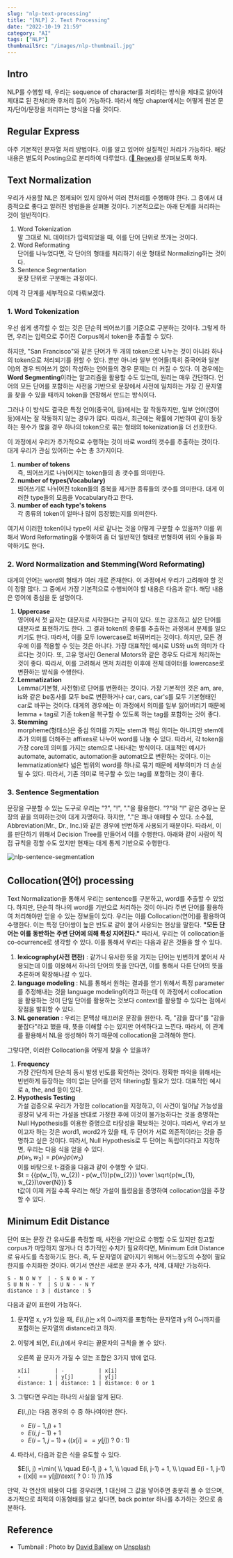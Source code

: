```yaml
---
slug: "nlp-text-processing"
title: "[NLP] 2. Text Processing"
date: "2022-10-19 21:59"
category: "AI"
tags: ["NLP"]
thumbnailSrc: "/images/nlp-thumbnail.jpg"
---
```


## Intro

NLP를 수행할 때, 우리는 sequence of character를 처리하는 방식을 제대로 알아야 제대로 된 전처리와 후처리 등이 가능하다. 따라서 해당 chapter에서는 어떻게 원본 문자/단어/문장을 처리하는 방식을 다룰 것이다.

## Regular Express

아주 기본적인 문자열 처리 방법이다. 이를 알고 있어야 실질적인 처리가 가능하다. 해당 내용은 별도의 Posting으로 분리하여 다루었다. ([🔗 Regex](/posts/regex))를 살펴보도록 하자.

## Text Normalization

우리가 사용할 NL은 정제되어 있지 않아서 여러 전처리를 수행해야 한다. 그 중에서 대중적으로 좋다고 알려진 방법들을 살펴볼 것이다. 기본적으로는 아래 단계를 처리하는 것이 일반적이다.

1. Word Tokenization  
   말 그대로 NL 데이터가 입력되었을 때, 이를 단어 단위로 쪼개는 것이다.
2. Word Reformating  
   단어를 나누었다면, 각 단어의 형태를 처리하기 쉬운 형태로 Normalizing하는 것이다.  
3. Sentence Segmentation  
   문장 단위로 구분해는 과정이다.

이제 각 단계를 세부적으로 다뤄보겠다.

### 1. Word Tokenization

우선 쉽게 생각할 수 있는 것은 단순히 띄어쓰기를 기준으로 구분하는 것이다. 그렇게 하면, 우리는 입력으로 주어진 Corpus에서 token을 추출할 수 있다. 

하지만, "San Francisco"와 같은 단어가 두 개의 token으로 나누는 것이 아니라 하나의 token으로 처리되기를 원할 수 있다. 뿐만 아니라 일부 언어들(특히 중국어와 일본어)의 경우 띄어쓰기 없이 작성하는 언어들의 경우 문제는 더 커질 수 있다. 이 경우에는 **Word Segmenting**이라는 알고리즘을 활용할 수도 있는데, 원리는 매우 간단하다. 언어의 모든 단어를 포함하는 사전을 기반으로 문장에서 사전에 일치하는 가장 긴 문자열을 찾을 수 있을 때까지 token을 연장해서 만드는 방식이다.

그러나 이 방식도 결국은 특정 언어(중국어, 등)에서는 잘 작동하지만, 일부 언어(영어 등)에서는 잘 작동하지 않는 경우가 많다. 따라서, 최근에는 확률에 기반하여 같이 등장하는 횟수가 많을 경우 하나의 token으로 묶는 형태의 tokenization을 더 선호한다.

이 과정에서 우리가 추가적으로 수행하는 것이 바로 word의 갯수를 추출하는 것이다. 대게 우리가 관심 있어하는 수는 총 3가지이다.

1. **number of tokens**  
   즉, 띄어쓰기로 나뉘어지는 token들의 총 갯수를 의미한다.
2. **number of types(Vocabulary)**  
   띄어쓰기로 나뉘어진 token들의 중복을 제거한 종류들의 갯수를 의미한다. 대게 이러한 type들의 모음을 Vocabulary라고 한다.
3. **number of each type's tokens**  
   각 종류의 token이 얼마나 많이 등장했는지를 의미한다.

여기서 이러한 token이나 type이 서로 같나는 것을 어떻게 구분할 수 있을까? 이를 위해서 Word Reformating을 수행하여 좀 더 일반적인 형태로 변형하여 위의 수들을 파악하기도 한다.

### 2. Word Normalization and Stemming(Word Reformating)

대게의 언어는 word의 형태가 여러 개로 존재한다. 이 과정에서 우리가 고려해야 할 것이 정말 많다. 그 중에서 가장 기본적으로 수행되어야 할 내용은 다음과 같다. 해당 내용은 영어에 중심을 둔 설명이다.

1. **Uppercase**  
   영어에서 첫 글자는 대문자로 시작한다는 규칙이 있다. 또는 강조하고 싶은 단어를 대문자로 표현하기도 한다. 그 결과 token의 종류를 추출하는 과정에서 문제를 일으키기도 한다. 따라서, 이를 모두 lowercase로 바꿔버리는 것이다. 하지만, 모든 경우에 이를 적용할 수 잇는 것은 아니다. 가장 대표적인 예시로 US와 us의 의미가 다르다는 것이다. 또, 고유 명사인 General Motors와 같은 경우도 다르게 처리하는 것이 좋다. 따라서, 이를 고려해서 먼저 처리한 이후에 전체 데이터를 lowercase로 변환하는 방식을 수행한다.  
2. **Lemmatization**  
   Lemma(기본형, 사전형)로 단어를 변환하는 것이다. 가장 기본적인 것은 am, are, is와 같은 be동사를 모두 be로 변환하거나 car, cars, car's를 모두 기본형태인 car로 바꾸는 것이다. 대게의 경우에는 이 과정에서 의미를 일부 잃어버리기 때문에 lemma + tag로 기존 token을 복구할 수 있도록 하는 tag를 포함하는 것이 좋다.
3. **Stemming**  
   morpheme(형태소)은 중심 의미를 가지는 stem과 핵심 의미는 아니지만 stem에 추가 의미를 더해주는 affixes로 나누어 word를 나눌 수 있다. 따라서, 각 token을 가장 core의 의미를 가지는 stem으로 나타내는 방식이다. 대표적인 예시가 automate, automatic, automation을 automat으로 변환하는 것이다. 이는 lemmatization보다 넓은 범위의 word를 하나로 묶기 때문에 세부의미가 더 손실될 수 있다. 따라서, 기존 의미로 복구할 수 있는 tag를 포함하는 것이 좋다. 

### 3. Sentence Segmentation

문장을 구분할 수 있는 도구로 우리는 "?", "!", "."을 활용한다. "?"와 "!" 같은 경우는 문장의 끝을 의미하는것이 대게 자명하다. 하지만, "."은 꽤나 애매할 수 있다. 소수점, Abbreviation(Mr., Dr., Inc.)와 같은 경우에 빈번하게 사용되기 때문이다. 따라서, 이를 판단하기 위해서 Decision Tree를 만들어서 이를 수행한다. 아래와 같이 사람이 직접 규칙을 정할 수도 있지만 현재는 대게 통계 기반으로 수행한다.

![nlp-sentence-segmentation](/images/nlp-sentence-segmentation.jpg)

## Collocation(연어) processing

Text Normalization을 통해서 우리는 sentence를 구분하고, word를 추출할 수 있었다. 하지만, 단순히 하나의 word를 기반으로 처리하는 것이 아니라 주변 단어를 활용하여 처리해야만 얻을 수 있는 정보들이 있다. 우리는 이를 Collocation(연어)를 활용하여 수행한다. 이는 특정 단어쌍이 높은 빈도로 같이 붙어 사용되는 현상을 말한다. **"모든 단어는 이를 동반하는 주변 단어에 의해 특성 지어진다."** 따라서, 우리는 이 collocation을 co-ocurrence로 생각할 수 있다. 이를 통해서 우리는 다음과 같은 것들을 할 수 있다.

1. **lexicography(사전 편찬)** : 같가니 유사한 뜻을 가지는 단어는 빈번하게 붙어서 사용되는데 이를 이용해서 하나의 단어의 뜻을 안다면, 이를 통해서 다른 단어의 뜻을 추론하며 확장해나갈 수 있다.
2. **language modeling** : NL를 통해서 원하는 결과를 얻기 위해서 특정 parameter를 추정해내는 것을 language modeling이라고 하는데 이 과정에서 collocation을 활용하는 것이 단일 단어를 활용하는 것보다 context를 활용할 수 있다는 점에서 장점을 발휘할 수 있다.
3. **NL generation** : 우리는 문맥상 매끄러운 문장을 원한다. 즉, "감을 잡다"를 "감을 붙잡다"라고 했을 때, 뜻을 이해할 수는 있지만 어색하다고 느낀다. 따라서, 이 관계를 활용해서 NL을 생성해야 하기 때문에 collocation을 고려해야 한다.

그렇다면, 이러한 Collocation을 어떻게 찾을 수 있을까?

1. **Frequency**  
   가장 간단하게 단순히 동시 발생 빈도를 확인하는 것이다. 정확한 파악을 위해서는 빈번하게 등장하는 의미 없는 단어를 먼저 filtering할 필요가 있다. 대표적인 예시로 a, the, and 등이 있다.
2. **Hypothesis Testing**  
   가설 검증으로 우리가 가정한 collocation을 지정하고, 이 사건이 일어날 가능성을 굉장히 낮게 하는 가설을 반대로 가정한 후에 이것이 불가능하다는 것을 증명하는 Null Hypothesis를 이용한 증명으로 타당성을 확보하는 것이다. 따라서, 우리가 보이고자 하는 것은 word1, word2가 있을 때, 두 단어가 서로 의존적이라는 것을 증명하고 싶은 것이다. 따라서, Null Hypothesis로 두 단어는 독립이다라고 지정하면, 우리는 다음 식을 얻을 수 있다.  
   $p(w_{1}, w_{2}) = p(w_{1})p(w_{2})$  
   이를 바탕으로 t-검증을 다음과 같이 수행할 수 있다.  
   $t = {{p(w_{1}, w_{2}) - p(w_{1})p(w_{2})} \over \sqrt{p(w_{1}, w_{2})\over{N}}} $  
   t값이 이제 커질 수록 우리는 해당 가설이 틀렸음을 증명하여 collocation임을 주장할 수 있다.

## Minimum Edit Distance

단어 또는 문장 간 유사도를 측정할 때, 사전을 기반으로 수행할 수도 있지만 참고할 corpus가 마땅하지 않거나 더 추가적인 수치가 필요하다면, Minimum Edit Distance로 유사도를 측정하기도 한다. 즉, 두 문자열이 같아지기 위해서 어느정도의 수정이 필요한지를 수치화한 것이다. 여기서 연산은 새로운 문자 추가, 삭제, 대체만 가능하다.


```plaintext
S - N O W Y  | - S N O W - Y
S U N N - Y  | S U N - - N Y
distance : 3 | distance : 5
```

다음과 같이 표현이 가능하다.

1. 문자열 x, y가 있을 때, $E(i, j)$는 x의 0\~i까지를 포함하는 문자열과 y의 0~j까지를 포함하는 문자열의 distance라고 하자. 
2. 이렇게 되면, $E(i,j)$에서 우리는 끝문자의 규칙을 볼 수 있다.
    
    오른쪽 끝 문자가 가질 수 있는 조합은 3가지 밖에 없다.
    
    ```plaintext
    x[i]        | -           | x[i]
    -           | y[j]        | y[j]
    distance: 1 | distance: 1 | distance: 0 or 1
    ```
    
3. 그렇다면 우리는 하나의 사실을 알게 된다.
    
    $E(i,j)$는 다음 경우의 수 중 하나여야만 한다.
    
    - $E(i-1, j) + 1$
    - $E(i, j-1) + 1$
    - $E(i-1, j-1) + ((x[i] == y[j])\text{ ? 0 : 1} )$
4. 따라서, 다음과 같은 식을 유도할 수 있다.
    
    $E(i, j) =\min( \\
      \quad E(i-1, j) + 1, \\
      \quad E(i, j-1) + 1,  \\
      \quad E(i - 1, j-1) + ((x[i] == y[j])\text{ ? 0 : 1} )\\
    )$

만약, 각 연산의 비용이 다를 경우라면, 1 대신에 그 값을 넣어주면 충분히 풀 수 있으며, 추가적으로 최적의 이동형태를 알고 싶다면, back pointer 하나를 추가하는 것으로 충분하다.

## Reference

- Tumbnail : Photo by [David Ballew](https://unsplash.com/@daveballew?utm_source=unsplash&utm_medium=referral&utm_content=creditCopyText) on [Unsplash](https://unsplash.com/@daveballew?utm_source=unsplash&utm_medium=referral&utm_content=creditCopyText)